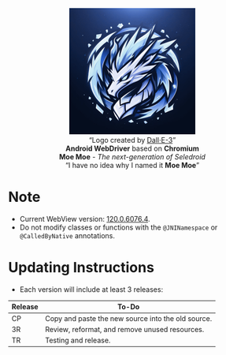 <div align="center">
    <kbd><img src="./assets/logo.png" width="256" height="256"></kbd>
    <br>
    “Logo created by <a href="https://openai.com/dall-e-3">Dall·E-3</a>”
    <br>
    <strong>Android WebDriver</strong> based on <strong>Chromium</strong>
    <br>
    <strong>Moe Moe</strong> <em>- The next-generation of Seledroid</em>
    <br>
    “I have no idea why I named it <strong>Moe Moe</strong>”
</div>

# Note

- Current WebView version: [120.0.6076.4](https://chromium.googlesource.com/chromium/src.git/+/refs/tags/120.0.6076.4).
- Do not modify classes or functions with the `@JNINamespace` or `@CalledByNative` annotations.

# Updating Instructions

- Each version will include at least 3 releases:

| Release | To-Do                                              |
|---------|----------------------------------------------------|
| CP      | Copy and paste the new source into the old source. |
| 3R      | Review, reformat, and remove unused resources.     |
| TR      | Testing and release.                               |
